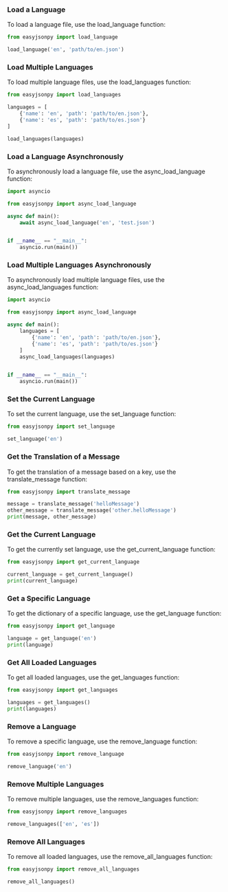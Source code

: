### Load a Language
To load a language file, use the load_language function:

```py
from easyjsonpy import load_language

load_language('en', 'path/to/en.json')
```

### Load Multiple Languages
To load multiple language files, use the load_languages function:

```py
from easyjsonpy import load_languages

languages = [
    {'name': 'en', 'path': 'path/to/en.json'},
    {'name': 'es', 'path': 'path/to/es.json'}
]

load_languages(languages)
```

### Load a Language Asynchronously
To asynchronously load a language file, use the async_load_language function:

```py
import asyncio

from easyjsonpy import async_load_language

async def main():
    await async_load_language('en', 'test.json')


if __name__ == "__main__":
    asyncio.run(main())
```

### Load Multiple Languages Asynchronously
To asynchronously load multiple language files, use the async_load_languages function:

```py
import asyncio

from easyjsonpy import async_load_language

async def main():
    languages = [
        {'name': 'en', 'path': 'path/to/en.json'},
        {'name': 'es', 'path': 'path/to/es.json'}
    ]
    async_load_languages(languages)


if __name__ == "__main__":
    asyncio.run(main())
```

### Set the Current Language
To set the current language, use the set_language function:

```py
from easyjsonpy import set_language

set_language('en')
```

### Get the Translation of a Message
To get the translation of a message based on a key, use the translate_message function:

```py
from easyjsonpy import translate_message

message = translate_message('helloMessage')
other_message = translate_message('other.helloMessage')
print(message, other_message)
```

### Get the Current Language
To get the currently set language, use the get_current_language function:

```py
from easyjsonpy import get_current_language

current_language = get_current_language()
print(current_language)
```

### Get a Specific Language
To get the dictionary of a specific language, use the get_language function:

```py
from easyjsonpy import get_language

language = get_language('en')
print(language)
```

### Get All Loaded Languages
To get all loaded languages, use the get_languages function:


```py
from easyjsonpy import get_languages

languages = get_languages()
print(languages)
```

### Remove a Language
To remove a specific language, use the remove_language function:

```py
from easyjsonpy import remove_language

remove_language('en')
```

### Remove Multiple Languages
To remove multiple languages, use the remove_languages function:

```py
from easyjsonpy import remove_languages

remove_languages(['en', 'es'])
```

### Remove All Languages
To remove all loaded languages, use the remove_all_languages function:

```py
from easyjsonpy import remove_all_languages

remove_all_languages()
```